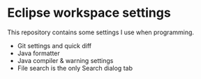# Eclipse workspace settings

This repository contains some settings I use when programming.

* Git settings and quick diff
* Java formatter
* Java compiler & warning settings
* File search is the only Search dialog tab


